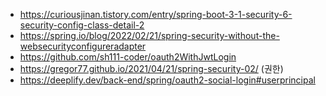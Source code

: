 - https://curiousjinan.tistory.com/entry/spring-boot-3-1-security-6-security-config-class-detail-2
- https://spring.io/blog/2022/02/21/spring-security-without-the-websecurityconfigureradapter
- https://github.com/sh111-coder/oauth2WithJwtLogin
- https://gregor77.github.io/2021/04/21/spring-security-02/ (권한)
- https://deeplify.dev/back-end/spring/oauth2-social-login#userprincipal